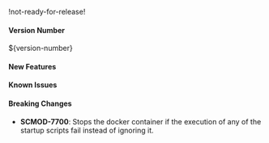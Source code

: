 !not-ready-for-release!

#### Version Number
${version-number}

#### New Features

#### Known Issues

#### Breaking Changes
- **SCMOD-7700**:  Stops the docker container if the execution of any of the startup scripts fail instead of ignoring it.

